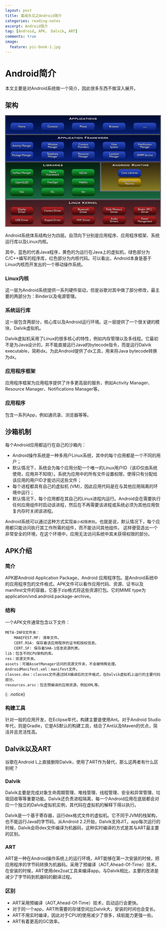 ```yaml
---
layout: post
title: 喜闻乐见之Android简介
categories: reading-notes
excerpt: Android简介
tag: [Android, APK， Dalvik, ART]
comments: true
image:
  feature: pic-book-1.jpg
---
```


# Android简介

本文主要是对Android系统做一个简介，因此很多东西不做深入展开。

## 架构

![Android体系结构图](/images/android-system-architecture.jpg)

Android系统体系结构分为四层。自顶向下分别是应用程序、应用程序框架、系统运行库以及Linux内核。

其中，蓝色的代表Java程序，黄色的为运行在Java上的虚拟机，绿色部分为C/C++编写的程序库，红色部分为内核代码。可以看出，Android本身是基于Linux内核而开发出的一个移动操作系统。

### Linux内核

这一层为Android系统提供一系列硬件驱动，但是谷歌对其中做了部分修改，最主要的两部分为：Binder以及电源管理。

### 系统运行库

这一层包含两部分，核心库以及Android运行环境。这一层提供了一个很关键的模块，Dalvik虚拟机。

Dalvik虚拟机采用了Linux的很多核心的特性，例如内存管理以及多线程。它最初不是为Java设计的，并不能直接运行Java的bytecode指令，而是运行Dalvik executable，简称dx。为此Android提供了dx工具，用来将Java bytecode转换为dx。

### 应用程序框架

应用程序框架为应用程序提供了许多更高层的服务，例如Activity Manager、Resource Manager、Notifications Manager等。

### 应用程序

包含一系列App，例如通讯录、浏览器等等。

## 沙箱机制

每个Android应用都运行在自己的沙箱内：

* Android操作系统是一种多用户Linux系统，其中的每个应用都是一个不同的用户；
* 默认情况下，系统会为每个应用分配一个唯一的Linux用户ID（该ID仅由系统使用，应用并不知晓）。系统为应用中的所有文件设置权限，使得只有分配给该应用的用户ID才能访问这些文件；
* 每个进程都具有自己的虚拟机 (VM)，因此应用代码是在与其他应用隔离的环境中运行；
* 默认情况下，每个应用都在其自己的Linux进程内运行。Android会在需要执行任何应用组件时启动该进程，然后在不再需要该进程或系统必须为其他应用恢复内存时关闭该进程。

Android系统可以通过这种方式实现`最小权限原则`。也就是说，默认情况下，每个应用都只能访问执行其工作所需的组件，而不能访问其他组件。 这样便营造出一个非常安全的环境，在这个环境中，应用无法访问系统中其未获得权限的部分。

## APK介绍

### 简介

APK即Android Application Package，Android
应用程序包。是Android系统中的应用程序包的文件格式。APK文件可以看作应用代码、资源、证书以及manifest文件的容器，它基于zip格式将这些资源打包。它的MIME type为application/vnd.android.package-archive。

### 结构

一个APK文件通常包含以下文件：

```
META-INFO文件夹：
	MANIFEST.MF: 清单文件。
	CERT.RSA: 保存着该应用程序的证书和授权信息。
	CERT.SF: 保存着SHA-1信息资源列表。
lib：包含不同CPU架构的库。
res：资源文件夹。
assets：可被AssetManager访问的资源文件夹，不会被特殊处理。
AndroidManifest.xml：manifest文件。
classes.dex：classes文件通过DEX编译后的文件格式，在Dalvik虚拟机上运行的主要代码部分。
resources.arsc：包含预编译的应用资源，例如XML等。

```
{: .notice}

### 构建工具

针对一般的应用开发，在Eclipse年代，构建主要是使用Ant。对于Android Studio年代，则是Gradle，它是AS默认的构建工具，结合了Ant以及Maven的优点，简洁并且灵活性高。

## Dalvik以及ART

谷歌在Android L上直接删除Dalvik，使用了ART作为替代，那么这两者有什么区别呢？

### Dalvik

Dalvik主要是完成对象生命周期管理、堆栈管理、线程管理、安全和异常管理、垃圾回收等等重要功能。Dalvik还负责进程隔离，每一个Android应用在底层都会对应一个独立的Dalvik虚拟机实例，其代码在虚拟机的解释下得以执行。

Dalvik是一个基于寄存器，运行dex格式文件的虚拟机。它不同于JVM的栈架构，也不能运行Java的字节码。从Android
2.2开始，Dalvik支持JIT。app每次运行的时候，Dalvik会将dex文件编译为机器码，这种实时编译的方式是其与ART最主要的区别。

### ART

ART是一种在Android操作系统上的运行环境，ART能够在第一次安装的时候，把应用程序的字节码转换为机器码。采用了预编译（AOT,Ahead-Of-Time）技术。在安装的时候，ART使用dex2oat工具来编译app。与Dalvik相比，主要的改进是减少了字节码到机器码的翻译过程。

### 区别

* ART采用预编译（AOT,Ahead-Of-Time）技术，启动运行会更快。
* 对于同一个app，ART所需要的存储空间比Dalvik大，安装的时间也会变长。
* ART不用实时编译，因此对于CPU的使用减少了很多，续航能力更强一些。
* ART有着更高的GC效率。


